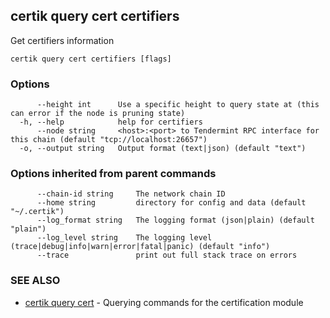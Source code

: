## certik query cert certifiers

Get certifiers information

```
certik query cert certifiers [flags]
```

### Options

```
      --height int      Use a specific height to query state at (this can error if the node is pruning state)
  -h, --help            help for certifiers
      --node string     <host>:<port> to Tendermint RPC interface for this chain (default "tcp://localhost:26657")
  -o, --output string   Output format (text|json) (default "text")
```

### Options inherited from parent commands

```
      --chain-id string     The network chain ID
      --home string         directory for config and data (default "~/.certik")
      --log_format string   The logging format (json|plain) (default "plain")
      --log_level string    The logging level (trace|debug|info|warn|error|fatal|panic) (default "info")
      --trace               print out full stack trace on errors
```

### SEE ALSO

* [certik query cert](certik_query_cert.md)	 - Querying commands for the certification module


